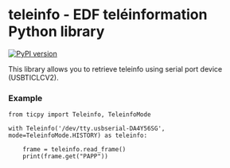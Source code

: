 # teleinfo - EDF teléinformation Python library

[![PyPI version](https://badge.fury.io/py/python-tic.svg)](https://badge.fury.io/py/python-tic)

This library allows you to retrieve teleinfo using serial port device (USBTICLCV2).

### Example

~~~
from ticpy import Teleinfo, TeleinfoMode

with Teleinfo('/dev/tty.usbserial-DA4Y56SG', mode=TeleinfoMode.HISTORY) as teleinfo:

    frame = teleinfo.read_frame()
    print(frame.get("PAPP"))
~~~